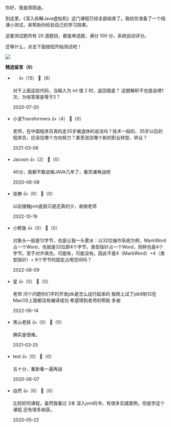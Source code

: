 你好，我是郑雨迪。

到这里，《深入拆解Java虚拟机》这门课程已经全部结束了。我给你准备了一个结课小测试，来帮助你检验自己的学习效果。

这套测试题共有 20 道题目，都是单选题，满分 100 分，系统自动评分。

还等什么，点击下面按钮开始测试吧！

[![](https://static001.geekbang.org/resource/image/28/a4/28d1be62669b4f3cc01c36466bf811a4.png?wh=1142%2A201)](http://time.geekbang.org/quiz/intro?act_id=113&exam_id=243)
<div><strong>精选留言（9）</strong></div><ul>
<li><span>　</span> 👍（13） 💬（6）<p>对于上面这段代码，当输入为 int 值 2 时，返回值是？
这题解析不也是自增1次，为啥答案是等于2？</p>2020-07-20</li><br/><li><span>小波Transformers</span> 👍（4） 💬（0）<p>
老师，在中国程序员真的走35岁被退休的说法吗？技术一般的、35岁以后的程序员，应该往哪个方向努力？甚至说往哪个新的职业转型、转业？</p>2021-03-06</li><br/><li><span>Jacoon</span> 👍（2） 💬（0）<p>40分，我都不敢说做JAVA几年了，看完课再战吧</p>2020-06-08</li><br/><li><span>张翀</span> 👍（0） 💬（0）<p>以前接触jvm底层只是还真的少，谢谢老师</p>2022-10-19</li><br/><li><span>小鳄鱼</span> 👍（0） 💬（0）<p>对象头一般是12字节，也是让我一头雾水：以32位操作系统为例，MarkWord占一个Word，也就是32位即4个字节，类型指针占一个Word，同样也是4个字节。至于对齐填充，可能有，可能没有。因此不是4（MarkWord）+4（类型指针）= 8个字节的固定占用空间吗？</p>2022-08-09</li><br/><li><span>星</span> 👍（0） 💬（0）<p>老师 问个问题你们平时开发jdk是怎么运行起来的 我网上试了jdk8到12在MacOS上面都没有编译成功 希望得到老师的帮助 多谢</p>2022-06-14</li><br/><li><span>黑山老妖</span> 👍（0） 💬（0）<p>确实是很难。</p>2021-03-25</li><br/><li><span>test</span> 👍（0） 💬（0）<p>五十分，重新看一遍再战</p>2020-06-07</li><br/><li><span>自然</span> 👍（0） 💬（0）<p>比较好的课程。虽然我看过 3本 深入jvm的书，有很多实践案例，但是学这个课程 还有很多收获。</p>2020-05-22</li><br/>
</ul>